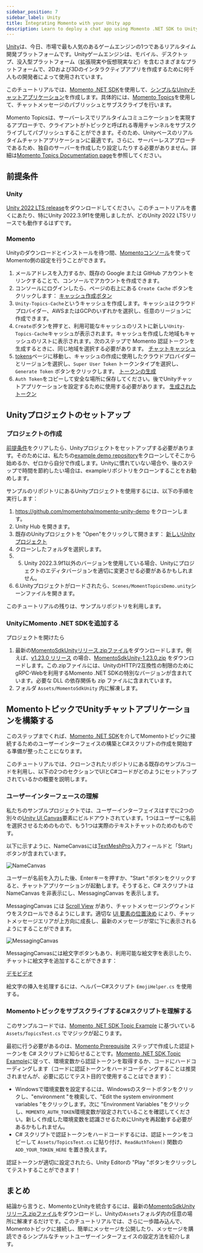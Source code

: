 ```yaml
---
sidebar_position: 7
sidebar_label: Unity
title: Integrating Momento with your Unity app
description: Learn to deploy a chat app using Momento .NET SDK to Unity.
---
```


[Unity](https://unity.com/)は、今日、市場で最も人気のあるゲームエンジンの1つであるリアルタイム開発プラットフォームです。Unityゲームエンジンは、モバイル、デスクトップ、没入型プラットフォーム（拡張現実や仮想現実など）を含むさまざまなプラットフォームで、2Dおよび3Dのインタラクティブアプリを作成するために何千人もの開発者によって使用されています。

このチュートリアルでは、[Momento .NET SDK](https://github.com/momentohq/client-sdk-dotnet)を使用して、[シンプルなUnityチャットアプリケーション](https://github.com/momentohq/momento-unity-demo)を作成します。具体的には、[Momento Topics](https://docs.momentohq.com/topics)を使用して、チャットメッセージのパブリッシュとサブスクライブを行います。

Momento Topicsは、サーバーレスでリアルタイムコミュニケーションを実現するアプローチで、クライアントがトピックと呼ばれる専用チャンネルをサブスクライブしてパブリッシュすることができます。そのため、Unityベースのリアルタイムチャットアプリケーションに最適です。さらに、サーバーレスアプローチであるため、独自のサーバーを作成したり設定したりする必要がありません。詳細は[Momento Topics Documentation page](https://docs.momentohq.com/topics)を参照してください。

## 前提条件

### Unity
[Unity 2022 LTS release](https://unity.com/releases/lts)をダウンロードしてください。このチュートリアルを書くにあたり、特にUnity 2022.3.9f1を使用しましたが、どのUnity 2022 LTSリリースでも動作するはずです。

### Momento
Unityのダウンロードとインストールを待つ間、[Momentoコンソール](https://console.gomomento.com)を使ってMomento側の設定を行うことができます。

1. メールアドレスを入力するか、既存の Google または GitHub アカウントをリンクすることで、コンソールでアカウントを作成できます。
2. コンソールにログインしたら、ページの右上にある `Create Cache` ボタンをクリックします：
[キャッシュ作成ボタン](/img/console-create-cache.png)
3. `Unity-Topics-Cache`というキャッシュを作成します。キャッシュはクラウドプロバイダー、AWSまたはGCPのいずれかを選択し、任意のリージョンに作成できます。
4. `Create`ボタンを押すと、利用可能なキャッシュのリストに新しい`Unity-Topics-Cache`キャッシュが表示されます。キャッシュを作成した地域もキャッシュのリストに表示されます。次のステップで Momento 認証トークンを生成するときに、同じ地域を選択する必要があります。
[チャットキャッシュ](/img/unity/Unity-Topics-Cache.png)
5. [tokens](https://console.gomomento.com/tokens)ページに移動し、キャッシュの作成に使用したクラウドプロバイダーとリージョンを選択し、`Super User Token` トークンタイプを選択し、`Generate Token` ボタンをクリックします。
[トークンの生成](/img/console-generate-token-form.png)
6. `Auth Token`をコピーして安全な場所に保存してください。後でUnityチャットアプリケーションを設定するために使用する必要があります。
[生成されたトークン](/img/console-generate-token-result.png)

## Unityプロジェクトのセットアップ

### プロジェクトの作成
[前提条件](#prerequisites)をクリアしたら、Unityプロジェクトをセットアップする必要があります。そのためには、私たちの[example demo repository](https://github.com/momentohq/momento-unity-demo)をクローンしてそこから始めるか、ゼロから自分で作成します。Unityに慣れていない場合や、後のステップで時間を節約したい場合は、exampleリポジトリをクローンすることをお勧めします。

サンプルのリポジトリにあるUnityプロジェクトを使用するには、以下の手順を実行します：
1. https://github.com/momentohq/momento-unity-demo をクローンします。
2. Unity Hub を開きます。
3. 既存のUnityプロジェクトを "Open"をクリックして開きます：
[新しいUnityプロジェクト](/img/unity/hub-new-project.png)
4. クローンしたフォルダを選択します。
5. 5. Unity 2022.3.9f1以外のバージョンを使用している場合、Unityにプロジェクトのエディタバージョンを適切に変更させる必要があるかもしれません。
6. 6.Unityプロジェクトがロードされたら、`Scenes/MomentTopicsDemo.unity`シーンファイルを開きます。

このチュートリアルの残りは、サンプルリポジトリを利用します。

### UnityにMomento .NET SDKを追加する
プロジェクトを開けたら
1. 最新の[MomentoSdkUnityリリース.zipファイル](https://github.com/momentohq/client-sdk-dotnet/releases)をダウンロードします。例えば、[v1.23.0 リリース](https://github.com/momentohq/client-sdk-dotnet/releases/tag/v1.23.0) の場合、[MomentoSdkUnity-1.23.0.zip](https://github.com/momentohq/client-sdk-dotnet/releases/download/v1.23.0/MomentoSdkUnity-1.23.0.zip) をダウンロードします。この.zipファイルには、UnityのHTTP/2互換性の制限のためにgRPC-Webを利用するMomento .NET SDKの特別なバージョンが含まれています。必要な DLL の依存関係も zip ファイルに含まれています。
4. フォルダ `Assets/MomentoSdkUnity` 内に解凍します。

## MomentoトピックでUnityチャットアプリケーションを構築する
このステップまでくれば、[Momento .NET SDK](https://docs.momentohq.com/cache/develop/sdks/dotnet)を介してMomentoトピックに接続するためのユーザーインターフェイスの構築とC#スクリプトの作成を開始する準備が整ったことになります。

このチュートリアルでは、クローンされたリポジトリにある既存のサンプルコードを利用し、以下の2つのセクションでUIとC#コードがどのようにセットアップされているかの概要を説明します。

### ユーザーインターフェースの理解
私たちのサンプルプロジェクトでは、ユーザーインターフェイスはすでに2つの別々の[Unity UI Canvas](https://docs.unity3d.com/Packages/com.unity.ugui@1.0/manual/UICanvas.html)要素にビルドアウトされています。1つはユーザーに名前を選択させるためのもので、もう1つは実際のテキストチャットのためのものです。

以下に示すように、NameCanvasには[TextMeshPro](https://docs.unity3d.com/Packages/com.unity.textmeshpro@3.0/)入力フィールドと「Start」ボタンが含まれています。

![NameCanvas](/img/unity/NameCanvas.png)

ユーザーが名前を入力した後、Enterキーを押すか、"Start "ボタンをクリックすると、チャットアプリケーションが起動します。そうすると、C# スクリプトは NameCanvas を非表示にし、MessagingCanvas を表示します。

MessagingCanvas には [Scroll View](https://docs.unity3d.com/Packages/com.unity.ugui@1.0/manual/UIInteractionComponents.html#scroll-rect-scroll-view) があり、チャットメッセージングウィンドウをスクロールできるようにします。適切な [UI 要素の位置決め](https://docs.unity3d.com/Packages/com.unity.ugui@1.0/manual/UIBasicLayout.html) により、チャットメッセージエリアが上方向に成長し、最新のメッセージが常に下に表示されるようにすることができます。

![MessagingCanvas](/img/unity/MessagingCanvas.png)

MessagingCanvasには絵文字ボタンもあり、利用可能な絵文字を表示したり、チャットに絵文字を追加することができます：

[デモビデオ](/img/unity/emojis.png)

絵文字の挿入を処理するには、ヘルパーC#スクリプト `EmojiHelper.cs` を使用する。

### MomentoトピックをサブスクライブするC#スクリプトを理解する
このサンプルコードでは、[Momento .NET SDK Topic Example](https://github.com/momentohq/client-sdk-dotnet/tree/main/examples/TopicExample) に基づいている `Assets/TopicsTest.cs` でマジックが起こります。

最初に行う必要があるのは、[Momento Prerequisite](#momento) ステップで作成した認証トークンを C# スクリプトに知らせることです。[Momento .NET SDK Topic Example](https://github.com/momentohq/client-sdk-dotnet/tree/main/examples/TopicExample)に従って、環境変数から認証トークンを取得するか、コードにハードコーディングします（コードに認証トークンをハードコーディングすることは推奨されませんが、必要に応じてテスト目的で使用することはできます）：
- Windowsで環境変数を設定するには、Windowsのスタートボタンをクリックし、"environment "を検索して、"Edit the system environment variables "をクリックします。次に "Environment Variables "をクリックし、`MOMENTO_AUTH_TOKEN`環境変数が設定されていることを確認してください。新しく作成した環境変数を認識させるためにUnityを再起動する必要があるかもしれません。
- C# スクリプトで認証トークンをハードコードするには、認証トークンをコピーして `Assets/TopicsTest.cs` に貼り付け、`ReadAuthToken()` 関数の `ADD_YOUR_TOKEN_HERE` を置き換えます。

認証トークンが適切に設定されたら、Unity Editorの "Play "ボタンをクリックしてテストすることができます！

## まとめ

結論から言うと、MomentoとUnityを統合するには、最新の[MomentoSdkUnityリリース.zipファイル](https://github.com/momentohq/client-sdk-dotnet/releases)をダウンロードし、Unityの`Assets`フォルダ内の任意の場所に解凍するだけです。このチュートリアルでは、さらに一歩踏み込んで、Momentoトピックに接続し、簡単にメッセージを公開したり、メッセージを購読できるシンプルなチャットユーザーインターフェイスの設定方法を紹介します。